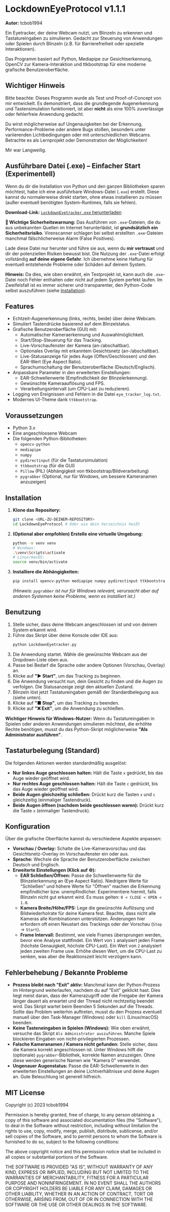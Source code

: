 # LockdownEyeProtocol v1.1.1

**Autor:** tcbob1994

Ein Eyetracker, der deine Webcam nutzt, um Blinzeln zu erkennen und Tastatureingaben zu simulieren. Gedacht zur Steuerung von Anwendungen oder Spielen durch Blinzeln (z.B. für Barrierefreiheit oder spezielle Interaktionen).

Das Programm basiert auf Python, Mediapipe zur Gesichtserkennung, OpenCV zur Kamera-Interaktion und ttkbootstrap für eine moderne grafische Benutzeroberfläche.

## Wichtiger Hinweis

Bitte beachte: Dieses Programm wurde als Test und Proof-of-Concept von mir entwickelt. Es demonstriert, dass die grundlegende Augenerkennung und Tastensimulation funktioniert, ist aber **nicht** als eine 100% zuverlässige oder fehlerfreie Anwendung gedacht.

Du wirst möglicherweise auf Ungenauigkeiten bei der Erkennung, Performance-Probleme oder andere Bugs stoßen, besonders unter variierenden Lichtbedingungen oder mit unterschiedlichen Webcams. Betrachte es als Lernprojekt oder Demonstration der Möglichkeiten!

Mir war Langweilig.

## Ausführbare Datei (.exe) – Einfacher Start (Experimentell)

Wenn du dir die Installation von Python und den ganzen Bibliotheken sparen möchtest, habe ich eine ausführbare Windows-Datei (`.exe`) erstellt. Diese kannst du normalerweise direkt starten, ohne etwas installieren zu müssen (außer eventuell benötigten System-Runtimes, falls sie fehlen).

**Download-Link:**
[`LockdownEyetracker.exe` herunterladen](https://github.com/tcbob1994/LockdownEyetracker/releases/tag/release)

**🚨 Wichtige Sicherheitswarnung:**
Das Ausführen von `.exe`-Dateien, die du aus unbekannten Quellen im Internet herunterlädst, ist **grundsätzlich ein Sicherheitsrisiko**. Virenscanner schlagen bei selbst erstellten `.exe`-Dateien manchmal fälschlicherweise Alarm (False Positives).

Lade diese Datei nur herunter und führe sie aus, wenn du **mir vertraust** und dir der potenziellen Risiken bewusst bist. Die Nutzung der `.exe`-Datei erfolgt vollständig **auf deine eigene Gefahr**. Ich übernehme keine Haftung für eventuell entstehende Probleme oder Schäden auf deinem System.

**Hinweis:** Da dies, wie oben erwähnt, ein Testprojekt ist, kann auch die `.exe`-Datei noch Fehler enthalten oder nicht auf jedem System perfekt laufen. Im Zweifelsfall ist es immer sicherer und transparenter, den Python-Code selbst auszuführen (siehe [Installation](#installation)).

## Features

*   Echtzeit-Augenerkennung (links, rechts, beide) über deine Webcam.
*   Simuliert Tastendrücke basierend auf dem Blinzelstatus.
*   Grafische Benutzeroberfläche (GUI) mit:
    *   Automatischer Kameraerkennung und Auswahlmöglichkeit.
    *   Start/Stop-Steuerung für das Tracking.
    *   Live-Vorschaufenster der Kamera (an-/abschaltbar).
    *   Optionales Overlay mit erkanntem Gesichtsnetz (an-/abschaltbar).
    *   Live-Statusanzeige für jedes Auge (Offen/Geschlossen) und den EAR-Wert (Eye Aspect Ratio).
    *   Sprachumschaltung der Benutzeroberfläche (Deutsch/Englisch).
*   Anpassbare Parameter in den erweiterten Einstellungen:
    *   EAR-Schwellenwerte (Empfindlichkeit der Blinzelerkennung).
    *   Gewünschte Kameraauflösung und FPS.
    *   Verarbeitungsintervall (um CPU-Last zu reduzieren).
*   Logging von Ereignissen und Fehlern in die Datei `eye_tracker_log.txt`.
*   Modernes UI-Theme dank `ttkbootstrap`.

## Voraussetzungen

*   Python 3.x
*   Eine angeschlossene Webcam
*   Die folgenden Python-Bibliotheken:
    *   `opencv-python`
    *   `mediapipe`
    *   `numpy`
    *   `pydirectinput` (für die Tastatursimulation)
    *   `ttkbootstrap` (für die GUI)
    *   `Pillow` (PIL) (Abhängigkeit von ttkbootstrap/Bildverarbeitung)
    *   `pygrabber` (Optional, nur für Windows, um bessere Kameranamen anzuzeigen)

## Installation

1.  **Klone das Repository:**
    ```bash
    git clone <URL-ZU-DEINEM-REPOSITORY>
    cd LockdownEyeProtocol # Oder wie dein Verzeichnis heißt
    ```
2.  **(Optional aber empfohlen) Erstelle eine virtuelle Umgebung:**
    ```bash
    python -m venv venv
    # Windows:
    .\venv\Scripts\activate
    # Linux/macOS:
    source venv/bin/activate
    ```
3.  **Installiere die Abhängigkeiten:**
    ```bash
    pip install opencv-python mediapipe numpy pydirectinput ttkbootstrap Pillow pygrabber
    ```
    *(Hinweis: `pygrabber` ist nur für Windows relevant, verursacht aber auf anderen Systemen keine Probleme, wenn es installiert ist.)*

## Benutzung

1.  Stelle sicher, dass deine Webcam angeschlossen ist und von deinem System erkannt wird.
2.  Führe das Skript über deine Konsole oder IDE aus:
    ```bash
    python LockdownEyetracker.py
    ```
3.  Die Anwendung startet. Wähle die gewünschte Webcam aus der Dropdown-Liste oben aus.
4.  Passe bei Bedarf die Sprache oder andere Optionen (Vorschau, Overlay) an.
5.  Klicke auf **"▶ Start"**, um das Tracking zu beginnen.
6.  Die Anwendung versucht nun, dein Gesicht zu finden und die Augen zu verfolgen. Die Statusanzeige zeigt den aktuellen Zustand.
7.  Blinzeln löst jetzt Tastatureingaben gemäß der Standardbelegung aus (siehe unten).
8.  Klicke auf **"■ Stop"**, um das Tracking zu beenden.
9.  Klicke auf **"❌ Exit"**, um die Anwendung zu schließen.

**Wichtiger Hinweis für Windows-Nutzer:** Wenn du Tastatureingaben in Spielen oder anderen Anwendungen simulieren möchtest, die erhöhte Rechte benötigen, musst du das Python-Skript möglicherweise **"Als Administrator ausführen"**.

## Tastaturbelegung (Standard)

Die folgenden Aktionen werden standardmäßig ausgelöst:

*   **Nur linkes Auge geschlossen halten:** Hält die Taste `x` gedrückt, bis das Auge wieder geöffnet wird.
*   **Nur rechtes Auge geschlossen halten:** Hält die Taste `c` gedrückt, bis das Auge wieder geöffnet wird.
*   **Beide Augen gleichzeitig schließen:** Drückt kurz die Tasten `x` und `c` gleichzeitig (einmaliger Tastendruck).
*   **Beide Augen öffnen (nachdem beide geschlossen waren):** Drückt kurz die Taste `x` (einmaliger Tastendruck).

## Konfiguration

Über die grafische Oberfläche kannst du verschiedene Aspekte anpassen:

*   **Vorschau / Overlay:** Schalte die Live-Kameravorschau und das Gesichtsnetz-Overlay im Vorschaufenster ein oder aus.
*   **Sprache:** Wechsle die Sprache der Benutzeroberfläche zwischen Deutsch und Englisch.
*   **Erweiterte Einstellungen (Klick auf ⚙️):**
    *   **EAR Schließen/Öffnen:** Passe die Schwellenwerte für die Blinzelerkennung an (Eye Aspect Ratio). Niedrigere Werte für "Schließen" und höhere Werte für "Öffnen" machen die Erkennung empfindlicher bzw. unempfindlicher. Experimentiere hiermit, falls Blinzeln nicht gut erkannt wird. Es muss gelten: `0 < CLOSE < OPEN < 1.0`.
    *   **Kamera Breite/Höhe/FPS:** Lege die gewünschte Auflösung und Bildwiederholrate für deine Kamera fest. Beachte, dass nicht alle Kameras alle Kombinationen unterstützen. Änderungen hier erfordern oft einen Neustart des Trackings oder der Vorschau (`Stop` -> `Start`).
    *   **Frame Intervall:** Bestimmt, wie viele Frames übersprungen werden, bevor eine Analyse stattfindet. Ein Wert von `1` analysiert jeden Frame (höchste Genauigkeit, höchste CPU-Last). Ein Wert von `2` analysiert jeden zweiten Frame usw. Erhöhe diesen Wert, um die CPU-Last zu senken, was aber die Reaktionszeit leicht verzögern kann.

## Fehlerbehebung / Bekannte Probleme

*   **Prozess bleibt nach "Exit" aktiv:** Manchmal kann der Python-Prozess im Hintergrund weiterlaufen, nachdem du auf "Exit" geklickt hast. Dies liegt meist daran, dass der Kamerazugriff oder die Freigabe der Kamera länger dauert als erwartet und der Thread nicht rechtzeitig beendet wird. Das Skript wartet beim Beenden 5 Sekunden auf die Threads. Sollte das Problem weiterhin auftreten, musst du den Prozess eventuell manuell über den Task-Manager (Windows) oder `kill` (Linux/macOS) beenden.
*   **Keine Tasteneingaben in Spielen (Windows):** Wie oben erwähnt, versuche das Skript `Als Administrator auszuführen`. Manche Spiele blockieren Eingaben von nicht-privilegierten Prozessen.
*   **Falsche Kameranamen / Kamera nicht gefunden:** Stelle sicher, dass die Kamera korrekt angeschlossen ist. Unter Windows hilft die (optionale) `pygrabber`-Bibliothek, korrekte Namen anzuzeigen. Ohne diese werden generische Namen wie "Kamera 0" verwendet.
*   **Ungenauer Augenstatus:** Passe die EAR-Schwellenwerte in den erweiterten Einstellungen an deine Lichtverhältnisse und deine Augen an. Gute Beleuchtung ist generell hilfreich.

## MIT License

Copyright (c) 2023 tcbob1994

Permission is hereby granted, free of charge, to any person obtaining a copy
of this software and associated documentation files (the "Software"), to deal
in the Software without restriction, including without limitation the rights
to use, copy, modify, merge, publish, distribute, sublicense, and/or sell
copies of the Software, and to permit persons to whom the Software is
furnished to do so, subject to the following conditions:

The above copyright notice and this permission notice shall be included in all
copies or substantial portions of the Software.

THE SOFTWARE IS PROVIDED "AS IS", WITHOUT WARRANTY OF ANY KIND, EXPRESS OR
IMPLIED, INCLUDING BUT NOT LIMITED TO THE WARRANTIES OF MERCHANTABILITY,
FITNESS FOR A PARTICULAR PURPOSE AND NONINFRINGEMENT. IN NO EVENT SHALL THE
AUTHORS OR COPYRIGHT HOLDERS BE LIABLE FOR ANY CLAIM, DAMAGES OR OTHER
LIABILITY, WHETHER IN AN ACTION OF CONTRACT, TORT OR OTHERWISE, ARISING FROM,
OUT OF OR IN CONNECTION WITH THE SOFTWARE OR THE USE OR OTHER DEALINGS IN THE
SOFTWARE.
